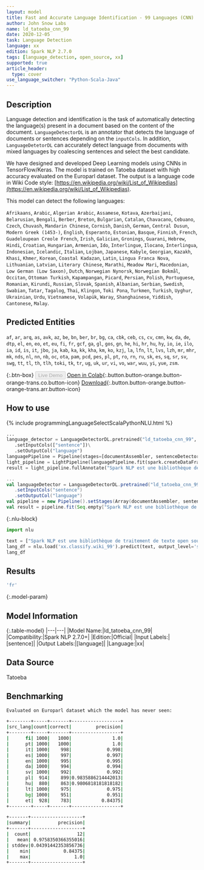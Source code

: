 ```yaml
---
layout: model
title: Fast and Accurate Language Identification - 99 Languages (CNN)
author: John Snow Labs
name: ld_tatoeba_cnn_99
date: 2020-12-05
task: Language Detection
language: xx
edition: Spark NLP 2.7.0
tags: [language_detection, open_source, xx]
supported: true
article_header:
  type: cover
use_language_switcher: "Python-Scala-Java"
---
```


## Description

Language detection and identification is the task of automatically detecting the language(s) present in a document based on the content of the document. ``LanguageDetectorDL`` is an annotator that detects the language of documents or sentences depending on the ``inputCols``. In addition, ``LanguageDetetorDL`` can accurately detect language from documents with mixed languages by coalescing sentences and select the best candidate.

We have designed and developed Deep Learning models using CNNs in TensorFlow/Keras. The model is trained on Tatoeba dataset with high accuracy evaluated on the Europarl dataset. The output is a language code in Wiki Code style: [https://en.wikipedia.org/wiki/List_of_Wikipedias](https://en.wikipedia.org/wiki/List_of_Wikipedias).

This model can detect the following languages:

`Afrikaans`, `Arabic`, `Algerian Arabic`, `Assamese`, `Kotava`, `Azerbaijani`, `Belarusian`, `Bengali`, `Berber`, `Breton`, `Bulgarian`, `Catalan`, `Chavacano`, `Cebuano`, `Czech`, `Chuvash`, `Mandarin Chinese`, `Cornish`, `Danish`, `German`, `Central Dusun`, `Modern Greek (1453-)`, `English`, `Esperanto`, `Estonian`, `Basque`, `Finnish`, `French`, `Guadeloupean Creole French`, `Irish`, `Galician`, `Gronings`, `Guarani`, `Hebrew`, `Hindi`, `Croatian`, `Hungarian`, `Armenian`, `Ido`, `Interlingue`, `Ilocano`, `Interlingua`, `Indonesian`, `Icelandic`, `Italian`, `Lojban`, `Japanese`, `Kabyle`, `Georgian`, `Kazakh`, `Khasi`, `Khmer`, `Korean`, `Coastal Kadazan`, `Latin`, `Lingua Franca Nova`, `Lithuanian`, `Latvian`, `Literary Chinese`, `Marathi`, `Meadow Mari`, `Macedonian`, `Low German (Low Saxon)`, `Dutch`, `Norwegian Nynorsk`, `Norwegian Bokmål`, `Occitan`, `Ottoman Turkish`, `Kapampangan`, `Picard`, `Persian`, `Polish`, `Portuguese`, `Romanian`, `Kirundi`, `Russian`, `Slovak`, `Spanish`, `Albanian`, `Serbian`, `Swedish`, `Swabian`, `Tatar`, `Tagalog`, `Thai`, `Klingon`, `Toki Pona`, `Turkmen`, `Turkish`, `Uyghur`, `Ukrainian`, `Urdu`, `Vietnamese`, `Volapük`, `Waray`, `Shanghainese`, `Yiddish`, `Cantonese`, `Malay`.

## Predicted Entities

`af`, `ar`, `arq`, `as`, `avk`, `az`, `be`, `bn`, `ber`, `br`, `bg`, `ca`, `cbk`, `ceb`, `cs`, `cv`, `cmn`, `kw`, `da`, `de`, `dtp`, `el`, `en`, `eo`, `et`, `eu`, `fi`, `fr`, `gcf`, `ga`, `gl`, `gos`, `gn`, `he`, `hi`, `hr`, `hu`, `hy`, `io`, `ie`, `ilo`, `ia`, `id`, `is`, `it`, `jbo`, `ja`, `kab`, `ka`, `kk`, `kha`, `km`, `ko`, `kzj`, `la`, `lfn`, `lt`, `lvs`, `lzh`, `mr`, `mhr`, `mk`, `nds`, `nl`, `nn`, `nb`, `oc`, `ota`, `pam`, `pcd`, `pes`, `pl`, `pt`, `ro`, `rn`, `ru`, `sk`, `es`, `sq`, `sr`, `sv`, `swg`, `tt`, `tl`, `th`, `tlh`, `toki`, `tk`, `tr`, `ug`, `uk`, `ur`, `vi`, `vo`, `war`, `wuu`, `yi`, `yue`, `zsm`.

{:.btn-box}
<button class="button button-orange" disabled>Live Demo</button>
[Open in Colab](https://githubtocolab.com/JohnSnowLabs/spark-nlp-workshop/blob/master/jupyter/annotation/english/language-detection/Language_Detection_and_Indentification.ipynb){:.button.button-orange.button-orange-trans.co.button-icon}
[Download](https://s3.amazonaws.com/auxdata.johnsnowlabs.com/public/models/ld_tatoeba_cnn_99_xx_2.7.0_2.4_1607183215533.zip){:.button.button-orange.button-orange-trans.arr.button-icon}

## How to use

<div class="tabs-box" markdown="1">
{% include programmingLanguageSelectScalaPythonNLU.html %}

```python
...
language_detector = LanguageDetectorDL.pretrained("ld_tatoeba_cnn_99", "xx")\
   .setInputCols(["sentence"])\
   .setOutputCol("language")
languagePipeline = Pipeline(stages=[documentAssembler, sentenceDetector, language_detector])
light_pipeline = LightPipeline(languagePipeline.fit(spark.createDataFrame([['']]).toDF("text")))
result = light_pipeline.fullAnnotate("Spark NLP est une bibliothèque de traitement de texte open source pour le traitement avancé du langage naturel pour les langages de programmation Python, Java et Scala.")
```
```scala
...
val languageDetector = LanguageDetectorDL.pretrained("ld_tatoeba_cnn_99", "xx")
   .setInputCols("sentence")
   .setOutputCol("language")
val pipeline = new Pipeline().setStages(Array(documentAssembler, sentenceDetector, languageDetector))
val result = pipeline.fit(Seq.empty["Spark NLP est une bibliothèque de traitement de texte open source pour le traitement avancé du langage naturel pour les langages de programmation Python, Java et Scala."].toDS.toDF("text")).transform(data)
```

{:.nlu-block}
```python
import nlu

text = ["Spark NLP est une bibliothèque de traitement de texte open source pour le traitement avancé du langage naturel pour les langages de programmation Python, Java et Scala."]
lang_df = nlu.load('xx.classify.wiki_99').predict(text, output_level='sentence')
lang_df
```

</div>

## Results

```bash
'fr'
```

{:.model-param}
## Model Information

{:.table-model}
|---|---|
|Model Name:|ld_tatoeba_cnn_99|
|Compatibility:|Spark NLP 2.7.0+|
|Edition:|Official|
|Input Labels:|[sentence]|
|Output Labels:|[language]|
|Language:|xx|

## Data Source

Tatoeba

## Benchmarking

```bash
Evaluated on Europarl dataset which the model has never seen:

+--------+-----+-------+------------------+
|src_lang|count|correct|         precision|
+--------+-----+-------+------------------+
|      fi| 1000|   1000|               1.0|
|      pt| 1000|   1000|               1.0|
|      it| 1000|    998|             0.998|
|      es| 1000|    997|             0.997|
|      en| 1000|    995|             0.995|
|      da| 1000|    994|             0.994|
|      sv| 1000|    992|             0.992|
|      pl|  914|    899|0.9835886214442013|
|      hu|  880|    863|0.9806818181818182|
|      lt| 1000|    975|             0.975|
|      bg| 1000|    951|             0.951|
|      et|  928|    783|           0.84375|
+--------+-----+-------+------------------+

+-------+-------------------+
|summary|          precision|
+-------+-------------------+
|  count|                 12|
|   mean| 0.9758350366355016|
| stddev|0.04391442353856736|
|    min|            0.84375|
|    max|                1.0|
+-------+-------------------+
```
